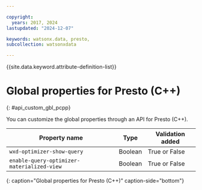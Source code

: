 ```yaml
---

copyright:
  years: 2017, 2024
lastupdated: "2024-12-07"

keywords: watsonx.data, presto,
subcollection: watsonxdata

---
```


{{site.data.keyword.attribute-definition-list}}

# Global properties for Presto (C++)
{: #api_custom_gbl_pcpp}

You can customize the global properties through an API for Presto (C++).

| Property name | Type | Validation added |
| -------- | -------- | -------- |
| `wxd-optimizer-show-query` | Boolean | True or False |
| `enable-query-optimizer-materialized-view` | Boolean | True or False |
{: caption="Global properties for Presto (C++)" caption-side="bottom"}
